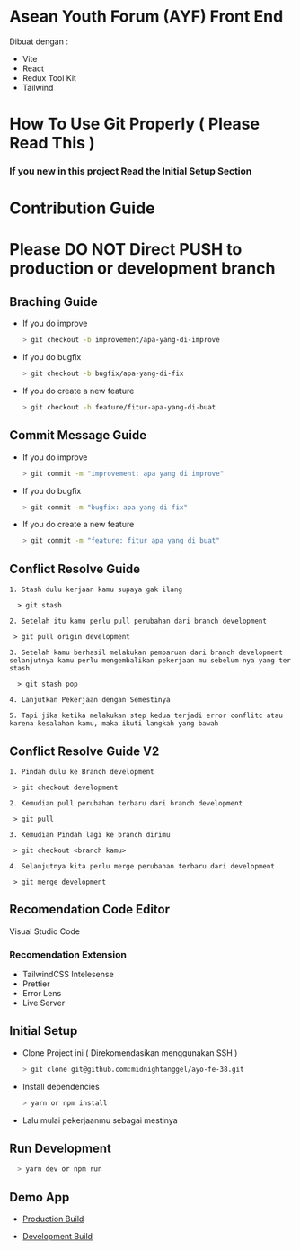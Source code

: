 # Asean Youth Forum (AYF) Front End

Dibuat dengan :
- Vite
- React
- Redux Tool Kit
- Tailwind

# How To Use Git Properly ( Please Read This )

### If you new in this project Read the Initial Setup Section

# Contribution Guide

# Please DO NOT Direct PUSH to production or development branch

## Braching Guide

- If you do improve

  ```bash
  > git checkout -b improvement/apa-yang-di-improve
  ```
- If you do bugfix

  ```bash
  > git checkout -b bugfix/apa-yang-di-fix
  ```
- If you do create a new feature

  ```bash
  > git checkout -b feature/fitur-apa-yang-di-buat
  ```

## Commit Message Guide

- If you do improve

  ```bash
  > git commit -m "improvement: apa yang di improve"
  ```
- If you do bugfix

  ```bash
  > git commit -m "bugfix: apa yang di fix"
  ```
- If you do create a new feature

  ```bash
  > git commit -m "feature: fitur apa yang di buat"
  ```

## Conflict Resolve Guide

    1. Stash dulu kerjaan kamu supaya gak ilang
        
      > git stash

    2. Setelah itu kamu perlu pull perubahan dari branch development

     > git pull origin development

    3. Setelah kamu berhasil melakukan pembaruan dari branch development selanjutnya kamu perlu mengembalikan pekerjaan mu sebelum nya yang ter stash

      > git stash pop

    4. Lanjutkan Pekerjaan dengan Semestinya

    5. Tapi jika ketika melakukan step kedua terjadi error conflitc atau karena kesalahan kamu, maka ikuti langkah yang bawah

## Conflict Resolve Guide V2

    1. Pindah dulu ke Branch development

     > git checkout development

    2. Kemudian pull perubahan terbaru dari branch development

     > git pull

    3. Kemudian Pindah lagi ke branch dirimu

     > git checkout <branch kamu>

    4. Selanjutnya kita perlu merge perubahan terbaru dari development

     > git merge development

## Recomendation Code Editor

Visual Studio Code

### Recomendation Extension

- TailwindCSS Intelesense
- Prettier
- Error Lens
- Live Server

## Initial Setup

- Clone Project ini ( Direkomendasikan menggunakan SSH )

   ```bash
  > git clone git@github.com:midnightanggel/ayo-fe-38.git
  ```
- Install dependencies

   ```bash
  > yarn or npm install
  ```

- Lalu mulai pekerjaanmu sebagai mestinya

## Run Development

```bash
  > yarn dev or npm run
  ```

## Demo App

- [Production Build]( )

- [Development Build]( )
